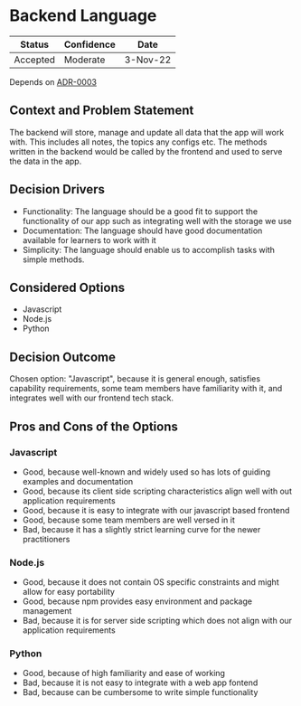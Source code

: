 # Backend Language

|  Status  | Confidence |   Date    |
| -------- | ---------- | --------- |
| Accepted | Moderate | 3-Nov-22 |

Depends on [ADR-0003](0003-data-storage.md)

## Context and Problem Statement

The backend will store, manage and update all data that the app will work with. This includes all notes, the topics any configs etc. The methods written in the backend would be called by the frontend and used to serve the data in the app.

## Decision Drivers

* Functionality: The language should be a good fit to support the functionality of our app such as integrating well with the storage we use
* Documentation: The language should have good documentation available for learners to work with it
* Simplicity: The language should enable us to accomplish tasks with simple methods.

## Considered Options

* Javascript
* Node.js
* Python

## Decision Outcome

Chosen option: "Javascript", because it is general enough, satisfies capability requirements, some team members have familiarity with it, and integrates well with our frontend tech stack.

<!-- This is an optional element. Feel free to remove. -->
## Pros and Cons of the Options

### Javascript

* Good, because well-known and widely used so has lots of guiding examples and documentation
* Good, because its client side scripting characteristics align well with out application requirements
* Good, because it is easy to integrate with our javascript based frontend
* Good, because some team members are well versed in it
* Bad, because it has a slightly strict learning curve for the newer practitioners

### Node.js

* Good, because it does not contain OS specific constraints and might allow for easy portability
* Good, because npm provides easy environment and package management
* Bad, because it is for server side scripting which does not align with our application requirements

### Python

* Good, because of high familiarity and ease of working
* Bad, because it is not easy to integrate with a web app fontend
* Bad, because can be cumbersome to write simple functionality
